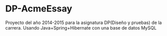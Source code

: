 # DP-AcmeEssay
Proyecto del año 2014-2015 para la asignatura DP(Diseño y pruebas) de la carrera. Usando Java+Spring+Hibernate con una base de datos MySQL
